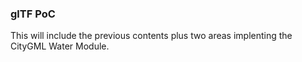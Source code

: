 ### glTF PoC

This will include the previous contents plus two areas implenting the CityGML Water Module.
